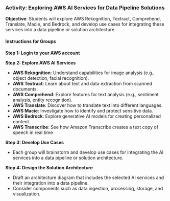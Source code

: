 ### Activity: Exploring AWS AI Services for Data Pipeline Solutions

**Objective**: Students will explore AWS Rekognition, Textract, Comprehend, Translate, Macie, and Bedrock, and develop use cases for integrating these services into a data pipeline or solution architecture.

#### Instructions for Groups

**Step 1: Login to your AWS account**

**Step 2: Explore AWS AI Services**

- **AWS Rekognition**: Understand capabilities for image analysis (e.g., object detection, facial recognition).
- **AWS Textract**: Learn about text and data extraction from scanned documents.
- **AWS Comprehend**: Explore features for text analysis (e.g., sentiment analysis, entity recognition).
- **AWS Translate**: Discover how to translate text into different languages.
- **AWS Macie**: Investigate how to identify and protect sensitive data.
- **AWS Bedrock**: Explore generative AI models for creating personalized content.
- **AWS Transcribe**: See how Amazon Transcribe creates a text copy of speech in real time

**Step 3: Develop Use Cases**

- Each group will brainstorm and develop use cases for integrating the AI services into a data pipeline or solution architecture. 

**Step 4: Design the Solution Architecture**

- Draft an architecture diagram that includes the selected AI services and their integration into a data pipeline.
- Consider components such as data ingestion, processing, storage, and visualization.

